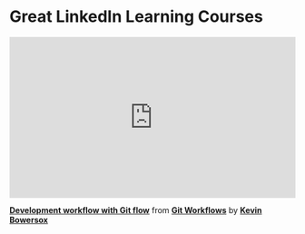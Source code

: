 <h1>Great LinkedIn Learning Courses</h1>

<div style="position:relative;height:0;padding-bottom:56.25%"><iframe width="640" height="360" src="https://www.linkedin.com/learning/embed/git-workflows/development-workflow-with-git-flow?autoplay=false&claim=AQFDAZxXXEkApAAAAYjaSAqpvyUb0uulf_iaM7EwAGhcNZQ96Arct4xeDjg_j1fQom8kDmZSiTAnd01XsNPI_irOhhvjhoccVEJAonBv-RB6YhzYJBME0V0_q5msm2ayaMavrfwV7nN0xeuSy9FnjbEKdYzAfDuAYm2kMaaXKnZPOvR4pfOUIwgAI1LxVyCqMe7oY4jQRGfDTj95K1O--MI0gH_BuM0nk0xgoG9-XlZrUHSqeMoImHiGn-VbU5qOc_NgmkQ980A_JcHTaDdMSxlwUc6I0Sp7C9gdkA6nstW2BpQdmS5bYYHll2rpItYCeYIWITsyV2jj6IIlW_Uy2pwbWHe4RO5lq3FWRC6EUtATUmZyjV6G1y04kKC9UGCCNO5RPCw5OUi3f9_IcmG0mquiupv13jtpIvE9WkrnpG5hr_jx_CcUjTWH_zwrLGpyC9Md2Kk5wKl_fg-s-BXHiouQneAYBYyWGufVAkwrNlzFK6DgOObToDeI9YhqLgTwMpzMt-npeMAViJEzDqRJexhlxDrFml-pBu8mB1RT0sKEXUxUSmqBbKAtAokS34PwpMsRPJQX3t5a55YEuCFfwpb8jhhrXPtNnELgBgfDLzqsnxGphv-vDXIsLvdWG8vMa_R1f6bJfGIgw27M8ZZUUxZsBDBST5f_T7efhUE-37rJb1SGGPA6ZNu2WpM_Rc3XAn0Gr-GTwg1KF1nR70dRjB-G2diZbMJq8oCD405DlDkowRLm2DWVLMnic-5m4Co_f2AI0jvX0ezc6kG-4NTHKrDJjAuxS_bcW6EEJxXkJ8M7nxGyLnRFGq6RBM8UVV68KJ8kKT1satzz3930gHm1qKCFUGXM96_fuCKmATKWgRZjZsyjiUpps6eQ3P0SLGepNw4yLnm1vz1Ppx2dF80UNF_RAhiUqQek07G_ivH_AV1veBAlW-QEqxyyAtjcudY3bGYL5wf9YlkvT0V2fPLtd_uEyLvANoxCfv-2-NZg-QMS2kcrrlP8_zHnoYyam5COvuUaPc0jld59-JGy8ad-LD2Hn71jw5a4VOYZHxEQua8_XO0t2ECxrv-BCD9QYKAPkQq9ReRFtZbsi6Yix1sIpb9h75HLe5r_Ye4DFJD9qry9aq2KTyQ1h6NPKFQZD5KIymDiaDjTw-CPaCr0IrZ7JwdroTFdmtc3clabhT-cGY0Ar0WWZGpg_SGIwhn7r3BXHGothA&lipi=urn%3Ali%3Apage%3Ad_learning_content%3B8I1Q9OQjQtCgVvgJ2blQzA%3D%3D&licu" mozallowfullscreen="true" webkitallowfullscreen="true" allowfullscreen="true" frameborder="0" style="position:absolute;width:100%;height:100%;left:0"></iframe></div><p><strong><a href="https://www.linkedin.com/learning/git-workflows/development-workflow-with-git-flow?trk=embed_lil">Development workflow with Git flow</a></strong> from <strong><a href="https://www.linkedin.com/learning/git-workflows?trk=embed_lil">Git Workflows</a></strong> by <strong><a href="https://www.linkedin.com/learning/instructors/kevin-bowersox?trk=embed_lil">Kevin Bowersox</a></strong></p>